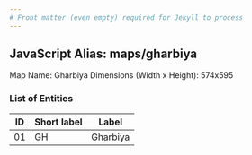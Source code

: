 ```yaml
---
# Front matter (even empty) required for Jekyll to process
---
```


## JavaScript Alias: maps/gharbiya

Map Name: Gharbiya
Dimensions (Width x Height): 574x595





### List of Entities

ID | Short label | Label
---|---|---|
01|GH|Gharbiya

